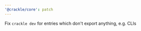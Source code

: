```yaml
---
'@crackle/core': patch
---
```


Fix `crackle dev` for entries which don't export anything, e.g. CLIs
